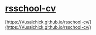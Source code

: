 # [rsschool-cv](https://Vusalchick.github.io/rsschool-cv/cv)
[https://Vusalchick.github.io/rsschool-cv/](https://Vusalchick.github.io/rsschool-cv/)
